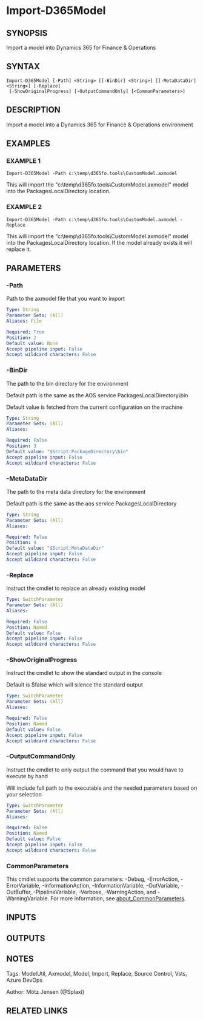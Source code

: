 ﻿---
external help file: d365fo.tools-help.xml
Module Name: d365fo.tools
online version:
schema: 2.0.0
---

# Import-D365Model

## SYNOPSIS
Import a model into Dynamics 365 for Finance & Operations

## SYNTAX

```
Import-D365Model [-Path] <String> [[-BinDir] <String>] [[-MetaDataDir] <String>] [-Replace]
 [-ShowOriginalProgress] [-OutputCommandOnly] [<CommonParameters>]
```

## DESCRIPTION
Import a model into a Dynamics 365 for Finance & Operations environment

## EXAMPLES

### EXAMPLE 1
```
Import-D365Model -Path c:\temp\d365fo.tools\CustomModel.axmodel
```

This will import the "c:\temp\d365fo.tools\CustomModel.axmodel" model into the PackagesLocalDirectory location.

### EXAMPLE 2
```
Import-D365Model -Path c:\temp\d365fo.tools\CustomModel.axmodel -Replace
```

This will import the "c:\temp\d365fo.tools\CustomModel.axmodel" model into the PackagesLocalDirectory location.
If the model already exists it will replace it.

## PARAMETERS

### -Path
Path to the axmodel file that you want to import

```yaml
Type: String
Parameter Sets: (All)
Aliases: File

Required: True
Position: 2
Default value: None
Accept pipeline input: False
Accept wildcard characters: False
```

### -BinDir
The path to the bin directory for the environment

Default path is the same as the AOS service PackagesLocalDirectory\bin

Default value is fetched from the current configuration on the machine

```yaml
Type: String
Parameter Sets: (All)
Aliases:

Required: False
Position: 3
Default value: "$Script:PackageDirectory\bin"
Accept pipeline input: False
Accept wildcard characters: False
```

### -MetaDataDir
The path to the meta data directory for the environment

Default path is the same as the aos service PackagesLocalDirectory

```yaml
Type: String
Parameter Sets: (All)
Aliases:

Required: False
Position: 4
Default value: "$Script:MetaDataDir"
Accept pipeline input: False
Accept wildcard characters: False
```

### -Replace
Instruct the cmdlet to replace an already existing model

```yaml
Type: SwitchParameter
Parameter Sets: (All)
Aliases:

Required: False
Position: Named
Default value: False
Accept pipeline input: False
Accept wildcard characters: False
```

### -ShowOriginalProgress
Instruct the cmdlet to show the standard output in the console

Default is $false which will silence the standard output

```yaml
Type: SwitchParameter
Parameter Sets: (All)
Aliases:

Required: False
Position: Named
Default value: False
Accept pipeline input: False
Accept wildcard characters: False
```

### -OutputCommandOnly
Instruct the cmdlet to only output the command that you would have to execute by hand

Will include full path to the executable and the needed parameters based on your selection

```yaml
Type: SwitchParameter
Parameter Sets: (All)
Aliases:

Required: False
Position: Named
Default value: False
Accept pipeline input: False
Accept wildcard characters: False
```

### CommonParameters
This cmdlet supports the common parameters: -Debug, -ErrorAction, -ErrorVariable, -InformationAction, -InformationVariable, -OutVariable, -OutBuffer, -PipelineVariable, -Verbose, -WarningAction, and -WarningVariable. For more information, see [about_CommonParameters](http://go.microsoft.com/fwlink/?LinkID=113216).

## INPUTS

## OUTPUTS

## NOTES
Tags: ModelUtil, Axmodel, Model, Import, Replace, Source Control, Vsts, Azure DevOps

Author: Mötz Jensen (@Splaxi)

## RELATED LINKS
